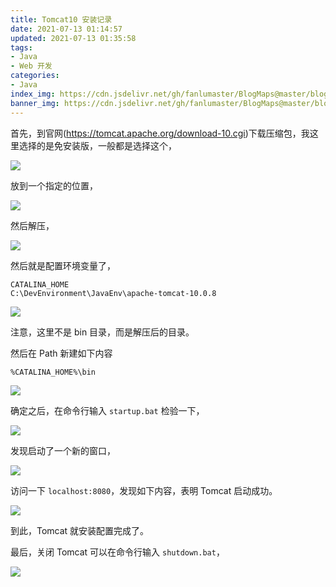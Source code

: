 ```yaml
---
title: Tomcat10 安装记录
date: 2021-07-13 01:14:57
updated: 2021-07-13 01:35:58
tags:
- Java
- Web 开发
categories:
- Java
index_img: https://cdn.jsdelivr.net/gh/fanlumaster/BlogMaps@master/blogs/pictures/20210713013511.png
banner_img: https://cdn.jsdelivr.net/gh/fanlumaster/BlogMaps@master/blogs/pictures/20210713013511.png
---
```


首先，到官网(<https://tomcat.apache.org/download-10.cgi>)下载压缩包，我这里选择的是免安装版，一般都是选择这个，

![](https://cdn.jsdelivr.net/gh/fanlumaster/BlogMaps@master/blogs/pictures/20210713011606.png)

放到一个指定的位置，

![](https://cdn.jsdelivr.net/gh/fanlumaster/BlogMaps@master/blogs/pictures/20210713011828.png)

然后解压，

![](https://cdn.jsdelivr.net/gh/fanlumaster/BlogMaps@master/blogs/pictures/20210713011904.png)

然后就是配置环境变量了，

```
CATALINA_HOME
C:\DevEnvironment\JavaEnv\apache-tomcat-10.0.8
```

![](https://cdn.jsdelivr.net/gh/fanlumaster/BlogMaps@master/blogs/pictures/20210713012026.png)

注意，这里不是 bin 目录，而是解压后的目录。

然后在 Path 新建如下内容

```
%CATALINA_HOME%\bin
```

![](https://cdn.jsdelivr.net/gh/fanlumaster/BlogMaps@master/blogs/pictures/20210713012200.png)

确定之后，在命令行输入 `startup.bat` 检验一下，

![](https://cdn.jsdelivr.net/gh/fanlumaster/BlogMaps@master/blogs/pictures/20210713012331.png)

发现启动了一个新的窗口，

![](https://cdn.jsdelivr.net/gh/fanlumaster/BlogMaps@master/blogs/pictures/20210713012423.png)

访问一下 `localhost:8080`，发现如下内容，表明 Tomcat 启动成功。

![](https://cdn.jsdelivr.net/gh/fanlumaster/BlogMaps@master/blogs/pictures/20210713012459.png)

到此，Tomcat 就安装配置完成了。

最后，关闭 Tomcat 可以在命令行输入 `shutdown.bat`，

![](https://cdn.jsdelivr.net/gh/fanlumaster/BlogMaps@master/blogs/pictures/20210713012656.png)